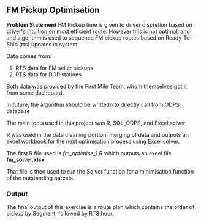 ## FM Pickup Optimisation

**Problem Statement** FM Pickup time is given to driver discretion based on driver's intuition on most efficient route. However this is not optimal, and and algorithm is used to sequence FM pickup routes based on Ready-To-Ship (rts) updates in system


Data comes from:

1. RTS data for FM seller pickups
2. RTS data for DOP stations

Both data was provided by the First Mile Team, whom themselves got it from some dashboard.

In future, the algorithm should be writtedn to directly call from ODPS database

The main tools used in this project was R, SQL_ODPS, and Excel solver

R was used in the data cleaning portion, merging of data and outputs an excel workbook for the next optimisation process using Excel solver.

The first R file used is *fm_optimise_1.R* which outputs an excel file **fm_solver.xlsx**

That file is then used to run the  Solver function for a minimisation function of the outstanding parcels. 


### Output

The final output of this exercise is a route plan which contains the order of pickup by Segment, followed by RTS hour.




